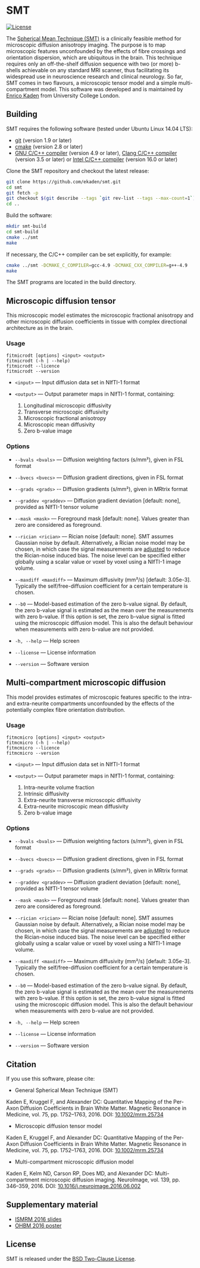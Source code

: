# SMT

[![License](https://img.shields.io/badge/license-BSD-blue.svg)](LICENSE.md)

The [Spherical Mean Technique (SMT)](http://dx.doi.org/10.1002/mrm.25734) is a clinically feasible method for microscopic diffusion anisotropy imaging. The purpose is to map microscopic features unconfounded by the effects of fibre crossings and orientation dispersion, which are ubiquitous in the brain. This technique requires only an off-the-shelf diffusion sequence with two (or more) b-shells achievable on any standard MRI scanner, thus facilitating its widespread use in neuroscience research and clinical neurology. So far, SMT comes in two flavours, a microscopic tensor model and a simple multi-compartment model. This software was developed and is maintained by [Enrico Kaden](https://ekaden.github.io) from University College London.

## Building

SMT requires the following software (tested under Ubuntu Linux 14.04 LTS):
* [git](https://git-scm.com/) (version 1.9 or later)
* [cmake](https://cmake.org/) (version 2.8 or later)
* [GNU C/C++ compiler](https://gcc.gnu.org/) (version 4.9 or later), [Clang C/C++ compiler](http://clang.llvm.org/) (version 3.5 or later) or [Intel C/C++ compiler](https://software.intel.com/en-us/c-compilers/) (version 16.0 or later)

Clone the SMT repository and checkout the latest release:
```bash
git clone https://github.com/ekaden/smt.git
cd smt
git fetch -p
git checkout $(git describe --tags `git rev-list --tags --max-count=1`)
cd ..
```

Build the software:
```bash
mkdir smt-build
cd smt-build
cmake ../smt
make
```

If necessary, the C/C++ compiler can be set explicitly, for example:
```bash
cmake ../smt -DCMAKE_C_COMPILER=gcc-4.9 -DCMAKE_CXX_COMPILER=g++-4.9
make
```

The SMT programs are located in the build directory.

## Microscopic diffusion tensor

This microscopic model estimates the microscopic fractional anisotropy and other microscopic diffusion coefficients in tissue with complex directional architecture as in the brain.

### Usage

```
fitmicrodt [options] <input> <output>
fitmicrodt (-h | --help)
fitmicrodt --licence
fitmicrodt --version
```

* `<input>` –– Input diffusion data set in NIfTI-1 format

* `<output>` –– Output parameter maps in NIfTI-1 format, containing:
  1. Longitudinal microscopic diffusivity
  2. Transverse microscopic diffusivity
  3. Microscopic fractional anisotropy
  4. Microscopic mean diffusivity
  5. Zero b-value image

### Options

* `--bvals <bvals>` –– Diffusion weighting factors (s/mm²), given in FSL format

* `--bvecs <bvecs>` –– Diffusion gradient directions, given in FSL format

* `--grads <grads>` -- Diffusion gradients (s/mm²), given in MRtrix format

* `--graddev <graddev>` –– Diffusion gradient deviation [default: none], provided as NIfTI-1 tensor volume

* `--mask <mask>` –– Foreground mask [default: none]. Values greater than zero are considered as foreground.

* `--rician <rician>` –– Rician noise [default: none]. SMT assumes Gaussian noise by default. Alternatively, a Rician noise model may be chosen, in which case the signal measurements are [adjusted](http://dx.doi.org/10.1002/mrm.25734) to reduce the Rician-noise induced bias. The noise level can be specified either globally using a scalar value or voxel by voxel using a NIfTI-1 image volume.

* `--maxdiff <maxdiff>` –– Maximum diffusivity (mm²/s) [default: 3.05e-3]. Typically the self/free-diffusion coefficient for a certain temperature is chosen.

* `--b0` –– Model-based estimation of the zero b-value signal. By default, the zero b-value signal is estimated as the mean over the measurements with zero b-value. If this option is set, the zero b-value signal is fitted using the microscopic diffusion model. This is also the default behaviour when measurements with zero b-value are not provided.

* `-h, --help` –– Help screen

* `--license` –– License information

* `--version` –– Software version

## Multi-compartment microscopic diffusion

This model provides estimates of microscopic features specific to the intra- and extra-neurite compartments unconfounded by the effects of the potentially complex fibre orientation distribution.

### Usage

```
fitmcmicro [options] <input> <output>
fitmcmicro (-h | --help)
fitmcmicro --licence
fitmcmicro --version
```

* `<input>` –– Input diffusion data set in NIfTI-1 format

* `<output>` –– Output parameter maps in NIfTI-1 format, containing:
  1. Intra-neurite volume fraction
  2. Intrinsic diffusivity
  3. Extra-neurite transverse microscopic diffusivity
  4. Extra-neurite microscopic mean diffusivity
  5. Zero b-value image

### Options

* `--bvals <bvals>` –– Diffusion weighting factors (s/mm²), given in FSL format

* `--bvecs <bvecs>` –– Diffusion gradient directions, given in FSL format

* `--grads <grads>` -- Diffusion gradients (s/mm²), given in MRtrix format

* `--graddev <graddev>` –– Diffusion gradient deviation [default: none], provided as NIfTI-1 tensor volume

* `--mask <mask>` –– Foreground mask [default: none]. Values greater than zero are considered as foreground.

* `--rician <rician>` –– Rician noise [default: none]. SMT assumes Gaussian noise by default. Alternatively, a Rician noise model may be chosen, in which case the signal measurements are [adjusted](http://dx.doi.org/10.1002/mrm.25734) to reduce the Rician-noise induced bias. The noise level can be specified either globally using a scalar value or voxel by voxel using a NIfTI-1 image volume.

* `--maxdiff <maxdiff>` –– Maximum diffusivity (mm²/s) [default: 3.05e-3]. Typically the self/free-diffusion coefficient for a certain temperature is chosen.

* `--b0` –– Model-based estimation of the zero b-value signal. By default, the zero b-value signal is estimated as the mean over the measurements with zero b-value. If this option is set, the zero b-value signal is fitted using the microscopic diffusion model. This is also the default behaviour when measurements with zero b-value are not provided.

* `-h, --help` –– Help screen

* `--license` –– License information

* `--version` –– Software version

## Citation

If you use this software, please cite:

* General Spherical Mean Technique (SMT)

Kaden E, Kruggel F, and Alexander DC: Quantitative Mapping of the Per-Axon Diffusion Coefficients in Brain White Matter. Magnetic Resonance in Medicine, vol. 75, pp. 1752–1763, 2016. DOI: [10.1002/mrm.25734](http://dx.doi.org/10.1002/mrm.25734)
<!-- Bibtex entry? -->

* Microscopic diffusion tensor model

Kaden E, Kruggel F, and Alexander DC: Quantitative Mapping of the Per-Axon Diffusion Coefficients in Brain White Matter. Magnetic Resonance in Medicine, vol. 75, pp. 1752–1763, 2016. DOI: [10.1002/mrm.25734](http://dx.doi.org/10.1002/mrm.25734)
<!-- Bibtex entry? -->

* Multi-compartment microscopic diffusion model

Kaden E, Kelm ND, Carson RP, Does MD, and Alexander DC: Multi-compartment microscopic diffusion imaging. NeuroImage, vol. 139, pp. 346–359, 2016. DOI: [10.1016/j.neuroimage.2016.06.002](http://dx.doi.org/10.1016/j.neuroimage.2016.06.002)
<!-- Bibtex entry? -->

## Supplementary material

* [ISMRM 2016 slides](docs/pdf/KadenISMRM2016.pdf)
* [OHBM 2016 poster](docs/pdf/KadenOHBM2016.pdf)

## License

SMT is released under the [BSD Two-Clause License](LICENSE.md).
